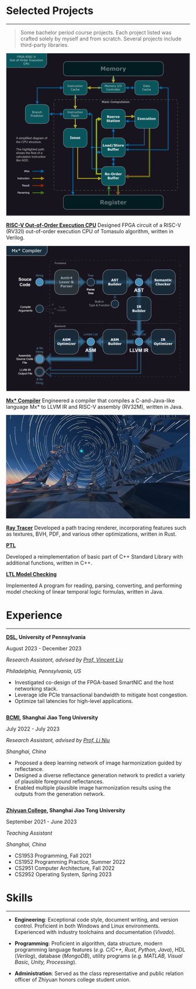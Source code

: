 <!-- ---
layout: cv
title: CV
--- -->

<!-- # Education
---

<div class="d-flex justify-content-between">
  <p class="text-start"><b>Shanghai Jiao Tong University</b></p>
  <p class="text-end">Sep. 2020 – June 2024</p>
</div>
<div class="d-flex justify-content-between">
  <p class="text-start"><em>B.S. in Computer Science and Technology (Zhiyuan Honors Program)</em></p>
  <p class="text-end"><em>Shanghai, China</em></p>
</div> -->

# Selected Projects

---

> Some bachelor period course projects. Each project listed was crafted solely by myself and from scratch. Several projects include third-party libraries.

<div class="row justify-content-center align-content-center">
  <div class="col-8 col-lg-4" style="display: flex; justify-content: center;">
    <a href="https://raw.githubusercontent.com/PaperL/RISC-V_CPU/main/assets/Diagram.png" class="glightbox" data-gallery="projects" data-glightbox="title: <h3>RISC-V Out-of-Order Execution CPU</h3>; description: Designed FPGA circuit of a RISC-V (RV32I) out-of-order execution CPU of Tomasulo algorithm, written in Verilog.">
      <img src="https://raw.githubusercontent.com/PaperL/RISC-V_CPU/main/assets/Diagram.png" style="object-fit: contain;"/>
    </a>
  </div>
  <div class="col-12 col-lg-7 d-flex flex-column justify-content-start ms-0 ms-lg-3" style="margin-top: 1em; margin-bottom: 1em;">
    <span style="margin-bottom: 0.5em"><b><a href="https://github.com/PaperL/RISC-V_CPU">RISC-V Out-of-Order Execution CPU</a></b></span>
    <span>Designed FPGA circuit of a RISC-V (RV32I) out-of-order execution CPU of Tomasulo algorithm, written in Verilog.</span>
  </div>
</div>

<div class="row justify-content-center align-content-center">
  <div class="col-8 col-lg-4" style="display: flex; justify-content: center;">
    <a href="https://raw.githubusercontent.com/PaperL/Mxx-Compiler/main/assets/Diagram.png" class="glightbox" data-gallery="projects" data-glightbox="title: <h3>Mx* Compiler</h3>; description: Engineered a compiler that compiles a C-and-Java-like language Mx* to LLVM IR and RISC-V assembly (RV32M), written in Java.">
      <img src="https://raw.githubusercontent.com/PaperL/Mxx-Compiler/main/assets/Diagram.png" style="object-fit: contain;"/>
    </a>
  </div>
  <div class="col-12 col-lg-7 d-flex flex-column justify-content-start ms-0 ms-lg-3" style="margin-top: 1em; margin-bottom: 1em;">
    <span style="margin-bottom: 0.5em"><b><a href="https://github.com/PaperL/Mxx-Compiler" style="margin: 1em 0">Mx* Compiler</a></b></span>
    <span>Engineered a compiler that compiles a C-and-Java-like language Mx* to LLVM IR and RISC-V assembly (RV32M), written in Java.</span>
  </div>
</div>

<div class="row justify-content-center align-content-center">
  <div class="col-8 col-lg-4" style="display: flex; justify-content: center;">
    <a href="https://raw.githubusercontent.com/PaperL/Toy_Ray_Tracer/master/raytracer/output/preview.jpg" class="glightbox" data-gallery="projects" data-glightbox="title: <h3>Ray Tracer</h3>; description: Developed a path tracing renderer, incorporating features such as textures, BVH, PDF, and various other optimizations, written in Rust.">
      <img src="https://raw.githubusercontent.com/PaperL/Toy_Ray_Tracer/master/raytracer/output/preview.jpg" style="object-fit: contain;"/>
    </a>
  </div>
  <div class="col-12 col-lg-7 d-flex flex-column justify-content-start ms-0 ms-lg-3" style="margin-top: 1em; margin-bottom: 1em;">
    <span style="margin-bottom: 0.5em"><b><a href="https://github.com/PaperL/Toy_Ray_Tracer" style="margin: 1em 0">Ray Tracer</a></b></span>
    <span>Developed a path tracing renderer, incorporating features such as textures, BVH, PDF, and various other optimizations, written in Rust.</span>
  </div>
</div>

[**PTL**](https://github.com/PaperL/PTL)

Developed a reimplementation of basic part of C++ Standard Library with additional functions, written in C++.

[**LTL Model Checking**](https://github.com/PaperL/LTL_Model_Checking_Project)

Implemented A program for reading, parsing, converting, and performing model checking of linear temporal logic formulas, written in Java.

# Experience

---

<div class="d-flex justify-content-between">
  <p class="text-start"><b><a href="https://dsl.cis.upenn.edu/">DSL</a>, University of Pennsylvania</b></p>
  <p class="text-end">August 2023 - December 2023</p>
</div>
<div class="d-flex justify-content-between">
  <p class="text-start"><em>Research Assistant, advised by <a href="https://vincen.tl/">Prof. Vincent Liu</a></em></p>
  <p class="text-end"><em>Philadelphia, Pennsylvania, US</em></p>
</div>

- Investigated co-design of the FPGA-based SmartNIC and the host networking stack.
- Leverage idle PCIe transactional bandwidth to mitigate host congestion.
- Optimize tail latencies for high-level applications.

<div class="d-flex justify-content-between" style="margin-top:2em">
  <p class="text-start"><b><a href="https://bcmi.sjtu.edu.cn/">BCMI</a>, Shanghai Jiao Tong University</b></p>
  <p class="text-end">July 2022 - July 2023</p>
</div>
<div class="d-flex justify-content-between">
  <p class="text-start"><em>Research Assistant, advised by <a href="https://www.ustcnewly.com/">Prof. Li Niu</a></em></p>
  <p class="text-end"><em>Shanghai, China</em></p>
</div>

- Proposed a deep learning network of image harmonization guided by reflectance.
- Designed a diverse reflectance generation network to predict a variety of plausible foreground reflectances.
- Enabled multiple plausible image harmonization results using the outputs from the generation network.

<div class="d-flex justify-content-between" style="margin-top:2em">
  <p class="text-start"><b><a href="https://en.zhiyuan.sjtu.edu.cn/">Zhiyuan College</a>, Shanghai Jiao Tong University</b></p>
  <p class="text-end">September 2021 - June 2023</p>
</div>
<div class="d-flex justify-content-between">
  <p class="text-start"><em>Teaching Assistant</em></p>
  <p class="text-end"><em>Shanghai, China</em></p>
</div>

- CS1953 Programming, Fall 2021
- CS1952 Programming Practice, Summer 2022
- CS2951 Computer Architecture, Fall 2022
- CS2952 Operating System, Spring 2023

# Skills

---

- **Engineering**: Exceptional code style, document writing, and version control. Proficient in both Windows and Linux environments. Experienced with industry toolchains and documentation (*Vivado*).

- **Programming**: Proficient in algorithm, data structure, modern programming language features (*e.g. C/C++, Rust, Python, Java*), HDL (*Verilog*), database (*MongoDB*), utility programs (*e.g. MATLAB, Visual Basic, Unity, Processing*).

- **Administration**: Served as the class representative and public relation officer of Zhiyuan honors college student union.

